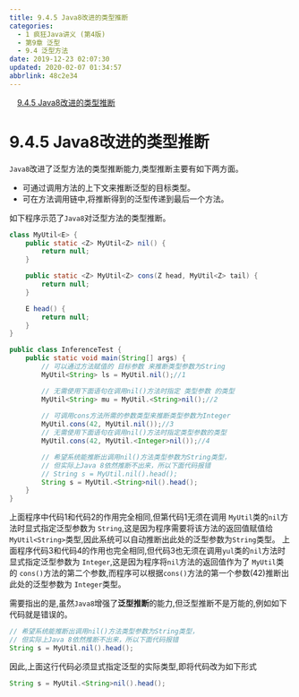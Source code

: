 ```yaml
---
title: 9.4.5 Java8改进的类型推断
categories: 
  - 1 疯狂Java讲义 (第4版)
  - 第9章 泛型
  - 9.4 泛型方法
date: 2019-12-23 02:07:30
updated: 2020-02-07 01:34:57
abbrlink: 48c2e34
---
```

<div id='my_toc'><a href="/JavaReadingNotes/48c2e34/#9-4-5-Java8改进的类型推断" class="header_1">9.4.5 Java8改进的类型推断</a>&nbsp;<br></div>
<style>.header_1{margin-left: 1em;}.header_2{margin-left: 2em;}.header_3{margin-left: 3em;}.header_4{margin-left: 4em;}.header_5{margin-left: 5em;}.header_6{margin-left: 6em;}</style>
<!--more-->
<script>if (navigator.platform.search('arm')==-1){document.getElementById('my_toc').style.display = 'none';}var e,p = document.getElementsByTagName('p');while (p.length>0) {e = p[0];e.parentElement.removeChild(e);}</script>

<!--end-->
# 9.4.5 Java8改进的类型推断
`Java8`改进了泛型方法的类型推断能力,类型推断主要有如下两方面。
- 可通过调用方法的上下文来推断泛型的目标类型。
- 可在方法调用链中,将推断得到的泛型传递到最后一个方法。

如下程序示范了`Java8`对泛型方法的类型推断。
```java
class MyUtil<E> {
	public static <Z> MyUtil<Z> nil() {
		return null;
	}

	public static <Z> MyUtil<Z> cons(Z head, MyUtil<Z> tail) {
		return null;
	}

	E head() {
		return null;
	}
}

public class InferenceTest {
	public static void main(String[] args) {
		// 可以通过方法赋值的 目标参数 来推断类型参数为String
		MyUtil<String> ls = MyUtil.nil();//1

		// 无需使用下面语句在调用nil()方法时指定 类型参数 的类型
		MyUtil<String> mu = MyUtil.<String>nil();//2
		
		// 可调用cons方法所需的参数类型来推断类型参数为Integer
		MyUtil.cons(42, MyUtil.nil());//3
		// 无需使用下面语句在调用nil()方法时指定类型参数的类型
		MyUtil.cons(42, MyUtil.<Integer>nil());//4

		// 希望系统能推断出调用nil()方法类型参数为String类型，
		// 但实际上Java 8依然推断不出来，所以下面代码报错
		// String s = MyUtil.nil().head();
		String s = MyUtil.<String>nil().head();
	}
}
```
上面程序中代码1和代码2的作用完全相同,但第代码1无须在调用 `MyUtil`类的`nil`方法时显式指定泛型参数为 `String`,这是因为程序需要将该方法的返回值赋值给 `MyUtil<String>`类型,因此系统可以自动推断出此处的泛型参数为`String`类型。
上面程序代码3和代码4的作用也完全相同,但代码3也无须在调用`yul`类的`nil`方法时显式指定泛型参数为 `Integer`,这是因为程序将`nil`方法的返回值作为了 `MyUtil`类的 `cons()`方法的第二个参数,而程序可以根据`cons()`方法的第一个参数(42)推断出此处的泛型参数为 `Integer`类型。

需要指出的是,虽然`Java8`增强了**泛型推断**的能力,但泛型推断不是万能的,例如如下代码就是错误的。
```java
// 希望系统能推断出调用nil()方法类型参数为String类型，
// 但实际上Java 8依然推断不出来，所以下面代码报错
String s = MyUtil.nil().head();
```
因此,上面这行代码必须显式指定泛型的实际类型,即将代码改为如下形式
```java
String s = MyUtil.<String>nil().head();
```
